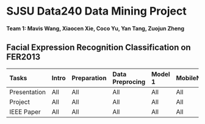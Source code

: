 # SJSU Data240 Data Mining Project
#### Team 1: Mavis Wang, Xiaocen Xie, Coco Yu, Yan Tang, Zuojun Zheng
## Facial Expression Recognition Classification on FER2013

|Tasks         | Intro                           | Preparation | Data Preprocing | Model 1 | MobileNetV2 | ResNet-50 | Discussion |
|:------------ | :------------------------------ | :---------- | :-------------- | :------ | :---------- | :-------- | :---------|
|Presentation  | All |All | All | All | All | All | All |
|Project       | All |All | All | All | All | All | All |
|IEEE Paper    | All |All | All | All | All | All | All |
